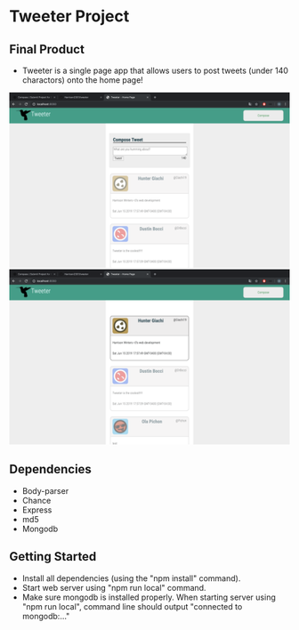 # Tweeter Project

## Final Product
- Tweeter is a single page app that allows users to post tweets (under 140 charactors) onto the home page!


!["Screenshot of my tweeter app 1"](https://github.com/Harrison2301/tweeter/blob/master/docs/tweet1.png?raw=true)
!["Screenshot of my tweeter app 2"](https://github.com/Harrison2301/tweeter/blob/master/docs/tweet2.png?raw=true)
## Dependencies
- Body-parser
- Chance
- Express 
- md5
- Mongodb

## Getting Started
- Install all dependencies (using the "npm install" command).
- Start web server using "npm run local" command.
- Make sure mongodb is installed properly. When starting server using "npm run local", command line should output "connected to mongodb:..."

